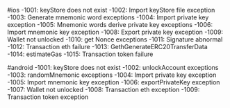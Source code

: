 #ios
-1001:  keyStore does not exist
-1002:  Import keyStore file exception
-1003:  Generate mnemonic word exceptions
-1004:  Import private key exception
-1005:  Mnemonic words derive private key exceptions
-1006:  Import mnemonic key exception
-1008:  Export private key exception
-1009:  Wallet not unlocked
-1010:  get Nonce exceptions
-1011:  Signature abnormal
-1012:  Transaction eth failure
-1013:  GethGenerateERC20TransferData
-1014:  estimateGas
-1015:  Transaction token failure





#android
-1001:  keyStore does not exist
-1002:  unlockAccount exceptions
-1003:  randomMnemonic exceptions
-1004:  Import private key exception
-1005:  Import mnemonic key exception
-1006:  exportPrivateKey exception
-1007:  Wallet not unlocked
-1008:  Transaction eth exception
-1009:  Transaction token exception
